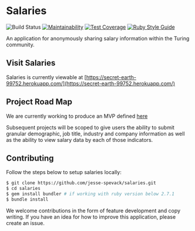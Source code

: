 # Salaries
![Build Status](https://travis-ci.com/jesse-spevack/salaries.svg?branch=main) [![Maintainability](https://api.codeclimate.com/v1/badges/c9e025f8ea78948395cc/maintainability)](https://codeclimate.com/github/jesse-spevack/salaries/maintainability) [![Test Coverage](https://api.codeclimate.com/v1/badges/c9e025f8ea78948395cc/test_coverage)](https://codeclimate.com/github/jesse-spevack/salaries/test_coverage) [![Ruby Style Guide](https://img.shields.io/badge/code_style-rubocop-brightgreen.svg)](https://github.com/rubocop-hq/rubocop)

An application for anonymously sharing salary information within the Turing community.

## Visit Salaries
Salaries is currently viewable at [https://secret-earth-99752.herokuapp.com/](https://secret-earth-99752.herokuapp.com/)

## Project Road Map
We are currently working to produce an MVP defined [here](https://github.com/jesse-spevack/salaries/projects/1)

Subsequent projects will be scoped to give users the ability to submit granular demographic, job title, industry and company information as well as the ability to view salary data by each of those indicators.

## Contributing
Follow the steps below to setup salaries locally:
```bash
$ git clone https://github.com/jesse-spevack/salaries.git
$ cd salaries
$ gem install bundler # if working with ruby version below 2.7.1
$ bundle install
```

We welcome contributions in the form of feature development and copy writing. If you have an idea for how to improve this application, please create an issue.